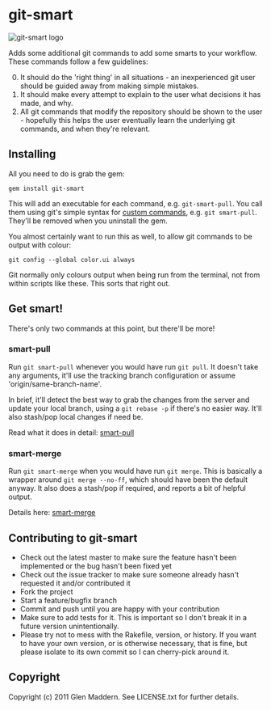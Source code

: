 # git-smart

![git-smart logo](https://github.com/geelen/git-smart/raw/master/docs/images/git-smart.png)

Adds some additional git commands to add some smarts to your workflow. These commands follow a few guidelines:

0. It should do the 'right thing' in all situations - an inexperienced git user should be guided away from making simple mistakes.
0. It should make every attempt to explain to the user what decisions it has made, and why.
0. All git commands that modify the repository should be shown to the user - hopefully this helps the user eventually learn the underlying git commands, and when they're relevant.

## Installing

All you need to do is grab the gem:

    gem install git-smart

This will add an executable for each command, e.g. `git-smart-pull`. You call them using git's simple syntax for [custom commands](http://www.nullstyle.com/2007/06/22/create-custom-commands-in-git/), e.g. `git smart-pull`. They'll be removed when you uninstall the gem.

You almost certainly want to run this as well, to allow git commands to be output with colour:

    git config --global color.ui always

Git normally only colours output when being run from the terminal, not from within scripts like these. This sorts that right out.
  
## Get smart!

There's only two commands at this point, but there'll be more!

### smart-pull

Run `git smart-pull` whenever you would have run `git pull`. It doesn't take any arguments, it'll use the tracking branch configuration or assume 'origin/same-branch-name'.

In brief, it'll detect the best way to grab the changes from the server and update your local branch, using a `git rebase -p` if there's no easier way. It'll also stash/pop local changes if need be.

Read what it does in detail: [smart-pull](http://github-displayer.heroku.com/geelen/git-smart/raw/master/docs/smart-pull.html)

### smart-merge

Run `git smart-merge` when you would have run `git merge`. This is basically a wrapper around `git merge --no-ff`, which should have been the default anyway. It also does a stash/pop if required, and reports a bit of helpful output.

Details here: [smart-merge](http://github-displayer.heroku.com/geelen/git-smart/raw/master/docs/smart-merge.html)

## Contributing to git-smart

* Check out the latest master to make sure the feature hasn't been implemented or the bug hasn't been fixed yet
* Check out the issue tracker to make sure someone already hasn't requested it and/or contributed it
* Fork the project
* Start a feature/bugfix branch
* Commit and push until you are happy with your contribution
* Make sure to add tests for it. This is important so I don't break it in a future version unintentionally.
* Please try not to mess with the Rakefile, version, or history. If you want to have your own version, or is otherwise necessary, that is fine, but please isolate to its own commit so I can cherry-pick around it.

## Copyright

Copyright (c) 2011 Glen Maddern. See LICENSE.txt for
further details.

